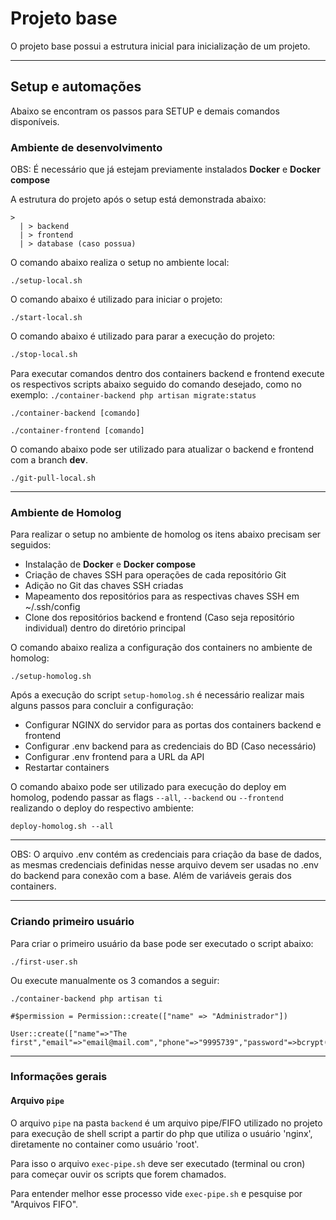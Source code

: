 # Projeto base

O projeto base possui a estrutura inicial para inicialização de um projeto.

---

## Setup e automações

Abaixo se encontram os passos para SETUP e demais comandos disponíveis.

### Ambiente de desenvolvimento

OBS: É necessário que já estejam previamente instalados **Docker** e **Docker compose**

A estrutura do projeto após o setup está demonstrada abaixo:

```text
>
  | > backend
  | > frontend
  | > database (caso possua)
```

O comando abaixo realiza o setup no ambiente local:

```shell
./setup-local.sh
```

O comando abaixo é utilizado para iniciar o projeto:

```shell
./start-local.sh
```

O comando abaixo é utilizado para parar a execução do projeto:

```sh
./stop-local.sh
```

Para executar comandos dentro dos containers backend e frontend execute os respectivos scripts
abaixo seguido do comando desejado, como no exemplo: `./container-backend php artisan migrate:status`

```shell
./container-backend [comando]
```

```shell
./container-frontend [comando]
```

O comando abaixo pode ser utilizado para atualizar o backend e frontend com a branch **dev**.

```shell
./git-pull-local.sh
```

---
### Ambiente de Homolog

Para realizar o setup no ambiente de homolog os itens abaixo precisam ser seguidos:

- Instalação de **Docker** e **Docker compose**
- Criação de chaves SSH para operações de cada repositório Git
- Adição no Git das chaves SSH criadas
- Mapeamento dos repositórios para as respectivas chaves SSH em ~/.ssh/config
- Clone dos repositórios backend e frontend (Caso seja repositório individual) dentro do diretório principal

O comando abaixo realiza a configuração dos containers no ambiente de homolog:

```shell
./setup-homolog.sh
```

Após a execução do script `setup-homolog.sh` é necessário realizar mais alguns passos para concluir a configuração:

- Configurar NGINX do servidor para as portas dos containers backend e frontend
- Configurar .env backend para as credenciais do BD (Caso necessário)
- Configurar .env frontend para a URL da API
- Restartar containers

O comando abaixo pode ser utilizado para execução do deploy em homolog,
podendo passar as flags `--all`, `--backend` ou `--frontend` realizando o deploy do respectivo ambiente:

```shell
deploy-homolog.sh --all
```

---

OBS: O arquivo .env contém as credenciais para criação da base de dados, as mesmas credenciais definidas
nesse arquivo devem ser usadas no .env do backend para conexão com a base. Além de variáveis gerais dos containers.

---

### Criando primeiro usuário

Para criar o primeiro usuário da base pode ser executado o script abaixo:

```shell
./first-user.sh
```

Ou execute manualmente os 3 comandos a seguir:

```shell
./container-backend php artisan ti

#$permission = Permission::create(["name" => "Administrador"])

User::create(["name"=>"The first","email"=>"email@mail.com","phone"=>"9995739","password"=>bcrypt("projeto")])
```

---

### Informações gerais

#### Arquivo `pipe`

O arquivo `pipe` na pasta `backend` é um arquivo pipe/FIFO utilizado no projeto para execução de shell script
a partir do php que utiliza o usuário 'nginx', diretamente no container como usuário 'root'.

Para isso o arquivo `exec-pipe.sh` deve ser executado (terminal ou cron) para começar ouvir
os scripts que forem chamados.

Para entender melhor esse processo vide `exec-pipe.sh` e pesquise por "Arquivos FIFO".
